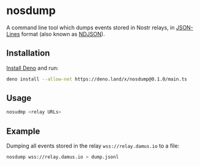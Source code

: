 # nosdump
A command line tool which dumps events stored in Nostr relays, in [JSON-Lines](https://jsonlines.org/) format (also known as [NDJSON](http://ndjson.org/)).

## Installation
[Install Deno](https://deno.land/manual/getting_started/installation) and run:

```sh
deno install --allow-net https://deno.land/x/nosdump@0.1.0/main.ts
```

## Usage
```sh
nosudmp <relay URLs>
```

## Example

Dumping all events stored in the relay `wss://relay.damus.io` to a file:

```sh
nosdump wss://relay.damus.io > dump.jsonl
```
